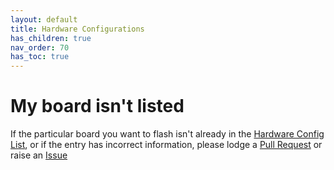 ```yaml
---
layout: default 
title: Hardware Configurations
has_children: true
nav_order: 70
has_toc: true
---
```



# My board isn't listed

If the particular board you want to flash isn't already in the [Hardware Config List](./hardware_config/hardware_config.md), or if the entry has incorrect information, please lodge a [Pull Request](https://github.com/Esoterical/klipper_usb_flashing/pulls) or raise an [Issue](https://github.com/Esoterical/klipper_usb_flashing/issues)

